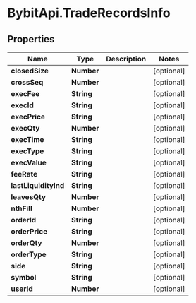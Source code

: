# BybitApi.TradeRecordsInfo

## Properties
Name | Type | Description | Notes
------------ | ------------- | ------------- | -------------
**closedSize** | **Number** |  | [optional] 
**crossSeq** | **Number** |  | [optional] 
**execFee** | **String** |  | [optional] 
**execId** | **String** |  | [optional] 
**execPrice** | **String** |  | [optional] 
**execQty** | **Number** |  | [optional] 
**execTime** | **String** |  | [optional] 
**execType** | **String** |  | [optional] 
**execValue** | **String** |  | [optional] 
**feeRate** | **String** |  | [optional] 
**lastLiquidityInd** | **String** |  | [optional] 
**leavesQty** | **Number** |  | [optional] 
**nthFill** | **Number** |  | [optional] 
**orderId** | **String** |  | [optional] 
**orderPrice** | **String** |  | [optional] 
**orderQty** | **Number** |  | [optional] 
**orderType** | **String** |  | [optional] 
**side** | **String** |  | [optional] 
**symbol** | **String** |  | [optional] 
**userId** | **Number** |  | [optional] 


